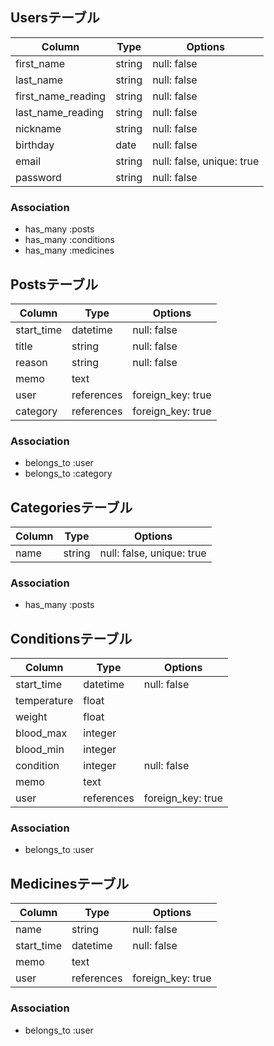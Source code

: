 ## Usersテーブル

| Column             | Type     | Options                   |
|--------------------|----------|---------------------------|
| first_name         | string   | null: false               |
| last_name          | string   | null: false               |
| first_name_reading | string   | null: false               |
| last_name_reading  | string   | null: false               |
| nickname           | string   | null: false               |
| birthday           | date     | null: false               |
| email              | string   | null: false, unique: true |
| password           | string   | null: false               |

### Association

- has_many :posts
- has_many :conditions
- has_many :medicines



## Postsテーブル

| Column     | Type       | Options           |
|------------|------------|-------------------|
| start_time | datetime   | null: false       |
| title      | string     | null: false       |
| reason     | string     | null: false       |
| memo       | text       |                   |
| user       | references | foreign_key: true |
|category    | references | foreign_key: true |

### Association

- belongs_to :user
- belongs_to :category



## Categoriesテーブル

| Column | Type       | Options                   |
|--------|------------|---------------------------|
| name   | string     | null: false, unique: true |

### Association

- has_many :posts


## Conditionsテーブル

| Column      | Type       | Options           |
|-------------|------------|-------------------|
| start_time  | datetime   | null: false       |
| temperature | float      |                   |
| weight      | float      |                   |
| blood_max   | integer    |                   |
| blood_min   | integer    |                   |
| condition   | integer    | null: false       |
| memo        | text       |                   |
| user        | references | foreign_key: true |

### Association

- belongs_to :user


## Medicinesテーブル

| Column     | Type       | Options           |
|------------|------------|-------------------|
| name       | string     | null: false       |
| start_time | datetime   | null: false       |
| memo       | text       |                   |
| user       | references | foreign_key: true |

### Association

- belongs_to :user